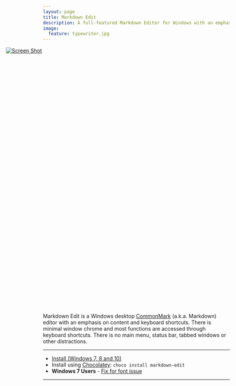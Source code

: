 ```yaml
---
layout: page
title: Markdown Edit
description: A full-featured Markdown Editor for Windows with an emphasis on content and keyboard shortcuts
image:
  feature: typewriter.jpg
---
```


<div style="height:700px;">
<a href="http://mike-ward.net/cdn/images/markdown-edit/markdown-edit-screenshot.png" target="_blank" style="position:absolute; width:880px; margin-left:-100px"><img src="http://mike-ward.net/cdn/images/markdown-edit/markdown-edit-screenshot.png" alt="Screen Shot"/></a>
</div>

Markdown Edit is a Windows desktop [CommonMark](http://commonmark.org)
(a.k.a. Markdown) editor with an emphasis on content and keyboard
shortcuts. There is minimal window chrome and most functions are
accessed through keyboard shortcuts. There is no main menu, status bar,
tabbed windows or other distractions.

------------------------------------------------------------------------

-   [Install (Windows 7, 8
    and 10)](http://mike-ward.net/downloads/cdn/downloads/MarkdownEditSetup.msi)
-   Install using
    [Chocolatey](https://chocolatey.org/packages/markdown-edit):
    `choco install markdown-edit`
-   **Windows 7 Users** - [Fix for font
    issue](https://github.com/mike-ward/Markdown-Edit/issues/14)

------------------------------------------------------------------------
